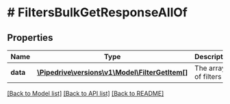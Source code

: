 # # FiltersBulkGetResponseAllOf

## Properties

Name | Type | Description | Notes
------------ | ------------- | ------------- | -------------
**data** | [**\Pipedrive\versions\v1\Model\FilterGetItem[]**](FilterGetItem.md) | The array of filters |

[[Back to Model list]](../../README.md#models) [[Back to API list]](../../README.md#endpoints) [[Back to README]](../../README.md)
